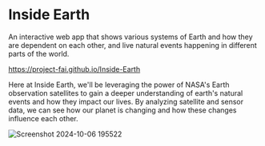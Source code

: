# Inside Earth

An interactive web app that shows various systems of Earth and how they are dependent on each other, and live natural events happening in different parts of the world.

<https://project-fai.github.io/Inside-Earth>

Here at Inside Earth, we'll be leveraging the power of NASA's Earth observation satellites to gain a deeper understanding of earth's natural events and how they impact our lives. By analyzing satellite and sensor data, we can see how our planet is changing and how these changes influence each other. 

![Screenshot 2024-10-06 195522](https://github.com/user-attachments/assets/ab5f5583-89ea-48ac-a1d6-a390175a4f45)

